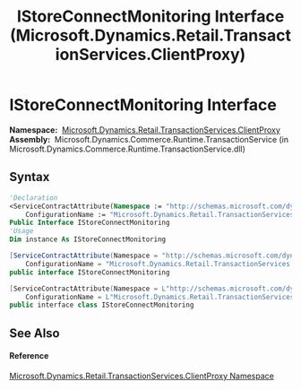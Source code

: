 ﻿---
title: IStoreConnectMonitoring Interface (Microsoft.Dynamics.Retail.TransactionServices.ClientProxy)
TOCTitle: IStoreConnectMonitoring Interface
ms:assetid: T:Microsoft.Dynamics.Retail.TransactionServices.ClientProxy.IStoreConnectMonitoring
ms:mtpsurl: https://technet.microsoft.com/en-us/library/microsoft.dynamics.retail.transactionservices.clientproxy.istoreconnectmonitoring(v=AX.60)
ms:contentKeyID: 49843064
ms.date: 05/18/2015
mtps_version: v=AX.60
f1_keywords:
- Microsoft.Dynamics.Retail.TransactionServices.ClientProxy.IStoreConnectMonitoring
dev_langs:
- CSharp
- C++
- VB
---

# IStoreConnectMonitoring Interface

**Namespace:**  [Microsoft.Dynamics.Retail.TransactionServices.ClientProxy](microsoft-dynamics-retail-transactionservices-clientproxy-namespace.md)  
**Assembly:**  Microsoft.Dynamics.Commerce.Runtime.TransactionService (in Microsoft.Dynamics.Commerce.Runtime.TransactionService.dll)

## Syntax

``` vb
'Declaration
<ServiceContractAttribute(Namespace := "http://schemas.microsoft.com/dynamics/2012/05/CommerceRuntime/TransactionService",  _
    ConfigurationName := "Microsoft.Dynamics.Retail.TransactionServices.ClientProxy.IStoreConnectMonitoring")> _
Public Interface IStoreConnectMonitoring
'Usage
Dim instance As IStoreConnectMonitoring
```

``` csharp
[ServiceContractAttribute(Namespace = "http://schemas.microsoft.com/dynamics/2012/05/CommerceRuntime/TransactionService", 
    ConfigurationName = "Microsoft.Dynamics.Retail.TransactionServices.ClientProxy.IStoreConnectMonitoring")]
public interface IStoreConnectMonitoring
```

``` c++
[ServiceContractAttribute(Namespace = L"http://schemas.microsoft.com/dynamics/2012/05/CommerceRuntime/TransactionService", 
    ConfigurationName = L"Microsoft.Dynamics.Retail.TransactionServices.ClientProxy.IStoreConnectMonitoring")]
public interface class IStoreConnectMonitoring
```

## See Also

#### Reference

[Microsoft.Dynamics.Retail.TransactionServices.ClientProxy Namespace](microsoft-dynamics-retail-transactionservices-clientproxy-namespace.md)


